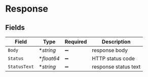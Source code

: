 # Response


## Fields

| Field                | Type                 | Required             | Description          |
| -------------------- | -------------------- | -------------------- | -------------------- |
| `Body`               | **string*            | :heavy_minus_sign:   | response body        |
| `Status`             | **float64*           | :heavy_minus_sign:   | HTTP status code     |
| `StatusText`         | **string*            | :heavy_minus_sign:   | response status text |